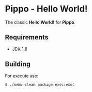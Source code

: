 # Pippo - Hello World!

The classic **Hello World!** for **Pippo**.

## Requirements

- JDK 1.8

## Building

For execute use:

`$ ./mvnw clean package exec:exec`

